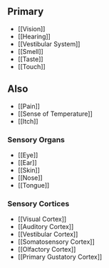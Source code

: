 ## Primary
- [[Vision]]
- [[Hearing]]
- [[Vestibular System]]
- [[Smell]]
- [[Taste]]
- [[Touch]]

## Also
- [[Pain]]
- [[Sense of Temperature]]
- [[Itch]]

### Sensory Organs
- [[Eye]]
- [[Ear]]
- [[Skin]]
- [[Nose]]
- [[Tongue]]

### Sensory Cortices
- [[Visual Cortex]]
- [[Auditory Cortex]]
- [[Vestibular Cortex]]
- [[Somatosensory Cortex]]
- [[Olfactory Cortex]]
- [[Primary Gustatory Cortex]]
